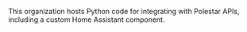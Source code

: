 This organization hosts Python code for integrating with Polestar APIs, including a custom Home Assistant component.
